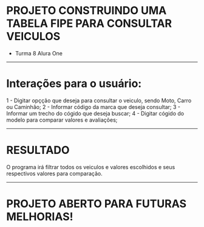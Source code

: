# PROJETO CONSTRUINDO UMA TABELA FIPE PARA CONSULTAR VEICULOS #
- Turma 8 Alura One 
----------------------------------------------------------------

# Interações para o usuário:
1 - Digitar opçção que deseja para consultar o veiculo, sendo Moto, Carro ou Caminhão;
2 - Informar código da marca que deseja consultar;
3 - Informar um trecho do cógido que deseja buscar;
4 - Digitar cógido do modelo para comparar valores e avaliações;

-----------------------------------------------------------------
# RESULTADO #
 
 O programa irá filtrar todos os veiculos e valores escolhidos e seus respectivos valores para comparação.


------------------------------------------------------------------
 # PROJETO ABERTO PARA FUTURAS MELHORIAS! #
